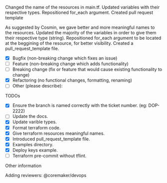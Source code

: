 <!--- Provide a general summary of your changes in the Title above -->

Changed the name of the resources in main.tf. Updated variables with their respective types. Repositioned for_each argument. Created pull request template

<!--- Describe your changes in detail -->

As suggested by Cosmin, we gave better and more meaningful names to the resources. Updated the majority of the variables in order to give them their respective type (string). Repositioned for_each argument to be located at the beggining of the resource, for better visibility. Created a pull_request_template file.

<!--- What types of changes does your code introduce? Put an x in all the boxes that apply -->
<!-- Please try to limit your pull request to one type, submit multiple pull requests if needed -->

- [X] Bugfix (non-breaking change which fixes an issue)
- [ ] Feature (non-breaking change which adds functionality)
- [ ] Breaking change (fix or feature that would cause existing functionality to change)
- [X] Refactoring (no functional changes, formatting, renaming)
- [ ] Other (please describe):

TODOs

<!--- Please ensure all of these TODOs are completed before asking for a review. Remove where unapplicable. -->

- [X] Ensure the branch is named correctly with the ticket number. (eg: DOP-2222)
- [ ] Update the docs.
- [X] Update varible types.
- [X] Format terraform code.
- [X] Give terraform resources meaningful names.
- [X] Introduced pull_request_template file.
- [X] Examples directory.
- [X] Deploy keys example.
- [ ] Terraform pre-commit without tflint.

Other information

<!-- Any other information that is important to this PR not covered earlier. -->

Adding reviewers:
@coremaker/devops
